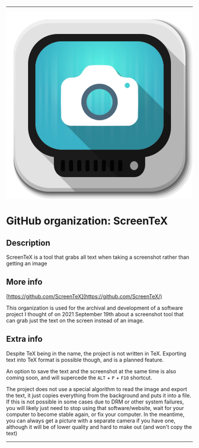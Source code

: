 
***

![ScreenTeX_2.png failed to load. The file may be missing or corrupt. Check the file path for errors first.](/AdditionalInfo/2/ScreenTeX/ScreenTeX_2.png)

# GitHub organization: ScreenTeX

## Description

ScreenTeX is a tool that grabs all text when taking a screenshot rather than getting an image

## More info

[https://github.com/ScreenTeX](https://github.com/ScreenTeX/)

This organization is used for the archival and development of a software project I thought of on 2021 September 19th about a screenshot tool that can grab just the text on the screen instead of an image.

## Extra info

Despite TeX being in the name, the project is not written in TeX. Exporting text into TeX format is possible though, and is a planned feature.

An option to save the text and the screenshot at the same time is also coming soon, and will supercede the `ALT` + `P` + `F10` shortcut.

The project does not use a special algorithm to read the image and export the text, it just copies everything from the background and puts it into a file. If this is not possible in some cases due to DRM or other system failures, you will likely just need to stop using that software/website, wait for your computer to become stable again, or fix your computer. In the meantime, you can always get a picture with a separate camera if you have one, although it will be of lower quality and hard to make out (and won't copy the text)

***
